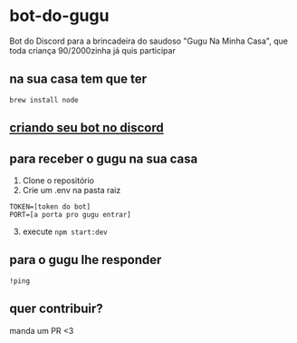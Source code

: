 # bot-do-gugu

Bot do Discord para a brincadeira do saudoso "Gugu Na Minha Casa", que toda criança 90/2000zinha já quis participar


## na sua casa tem que ter
`brew install node`

## [criando seu bot no discord](https://discordjs.guide/preparations/setting-up-a-bot-application.html#creating-your-bot)


## para receber o gugu na sua casa
1. Clone o repositório
2. Crie um .env na pasta raiz
```
TOKEN=[token do bot]
PORT=[a porta pro gugu entrar]
```
3. execute `npm start:dev`

## para o gugu lhe responder

`!ping`

## quer contribuir?
manda um PR <3
